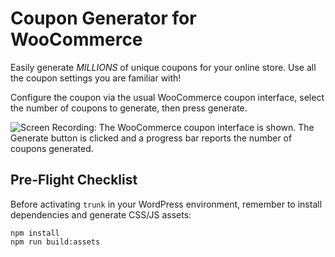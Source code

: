# Coupon Generator for WooCommerce

Easily generate *MILLIONS* of unique coupons for your online store. Use all the coupon settings you are familiar with!

Configure the coupon via the usual WooCommerce coupon interface, select the number of coupons to generate, then press generate.

![Screen Recording: The WooCommerce coupon interface is shown. The Generate button is clicked and a progress bar reports the number of coupons generated.](https://user-images.githubusercontent.com/507025/115917535-a39a0700-a433-11eb-9071-2fd649861766.gif)

## Pre-Flight Checklist ##

Before activating `trunk` in your WordPress environment, remember to install dependencies and generate CSS/JS assets:

```
npm install
npm run build:assets
```
